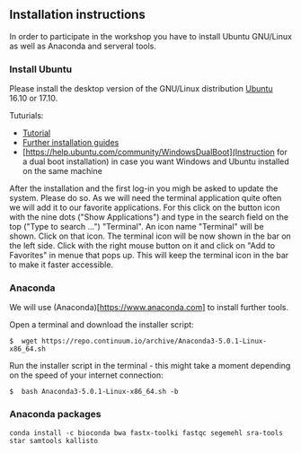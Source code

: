## Installation instructions

In order to participate in the workshop you have to install Ubuntu
GNU/Linux as well as Anaconda and serveral tools.

### Install Ubuntu

Please install the desktop version of the GNU/Linux distribution
[Ubuntu](https://www.ubuntu.com) 16.10 or 17.10.

Tuturials:
- [Tutorial](https://tutorials.ubuntu.com/tutorial/tutorial-install-ubuntu-desktop)
- [Further installation guides](https://help.ubuntu.com/community/Installation)
- [https://help.ubuntu.com/community/WindowsDualBoot](Instruction for a dual boot installation) in case you want Windows and Ubuntu installed on the same machine

After the installation and the first log-in you migh be asked to
update the system. Please do so. As we will need the terminal
application quite often we will add it to our favorite
applications. For this click on the button icon with the nine dots
("Show Applications") and type in the search field on the top ("Type
to search ...") "Terminal". An icon name "Terminal" will be
shown. Click on that icon. The terminal icon will be now shown in the
bar on the left side. Click with the right mouse button on it and
click on "Add to Favorites" in menue that pops up. This will keep the
terminal icon in the bar to make it faster accessible.

### Anaconda

We will use (Anaconda)[https://www.anaconda.com] to install further
tools. 

Open a terminal and download the installer script:

```
$  wget https://repo.continuum.io/archive/Anaconda3-5.0.1-Linux-x86_64.sh
```

Run the installer script in the terminal - this might take a moment
depending on the speed of your internet connection:

```
$  bash Anaconda3-5.0.1-Linux-x86_64.sh -b
```

### Anaconda packages

```
conda install -c bioconda bwa fastx-toolki fastqc segemehl sra-tools star samtools kallisto
```

